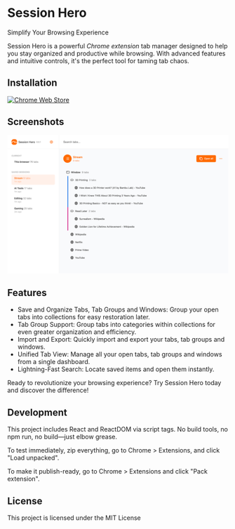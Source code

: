 # Session Hero

Simplify Your Browsing Experience

Session Hero is a powerful *Chrome extension* tab manager designed to help you stay organized and productive while browsing. With advanced features and intuitive controls, it's the perfect tool for taming tab chaos.

## Installation

[![Chrome Web Store](https://img.shields.io/chrome-web-store/v/kibobmmddjopjldpcopkpjhadbkopagg)](https://chromewebstore.google.com/detail/session-hero/kibobmmddjopjldpcopkpjhadbkopagg)

## Screenshots

![Screenshot](assets/screenshot-01.png)

## Features

- Save and Organize Tabs, Tab Groups and Windows: Group your open tabs into collections for easy restoration later.
- Tab Group Support: Group tabs into categories within collections for even greater organization and efficiency.
- Import and Export: Quickly import and export your tabs, tab groups and windows.
- Unified Tab View: Manage all your open tabs, tab groups and windows from a single dashboard.
- Lightning-Fast Search: Locate saved items and open them instantly.

Ready to revolutionize your browsing experience? Try Session Hero today and discover the difference!

## Development

This project includes React and ReactDOM via script tags. No build tools, no npm run, no build—just elbow grease.

To test immediately, zip everything, go to Chrome > Extensions, and click "Load unpacked".

To make it publish-ready, go to Chrome > Extensions and click "Pack extension".

## License

This project is licensed under the MIT License
